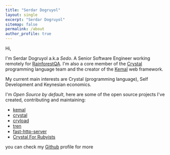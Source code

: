 ```yaml
---
title: "Serdar Dogruyol"
layout: single
excerpt: "Serdar Dogruyol"
sitemap: false
permalink: /about
author_profile: true
---
```


Hi,

I'm Serdar Dogruyol a.k.a *Sedo*. A Senior Software Engineer working remotely for [RainforestQA](https://www.rainforestqa.com/). I'm also a core member of the [Crystal](https://crystal-lang.org/) programming language team and the creator of the [Kemal](http://kemalcr.com/) web framework.

My current main interests are Crystal (programming language), Self Development and Keynesian economics.

I'm *Open Source by default*, here are some of the open source projects I've created, contributing and maintaining:

- [kemal](https://github.com/kemalcr/kemal)
- [crystal](https://github.com/crystal-lang/crystal)
- [cryload](https://github.com/sdogruyol/cryload)
- [tren](https://github.com/sdogruyol/tren)
- [fast-http-server](https://github.com/sdogruyol/fast-http-server)
- [Crystal For Rubyists](https://github.com/sdogruyol/crystal_for_rubyists)

you can check my [Github](https://github.com/sdogruyol) profile for more